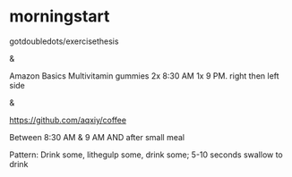 # morningstart

gotdoubledots/exercisethesis

&

Amazon Basics Multivitamin gummies 2x 8:30 AM 1x 9 PM. right then left side

&

https://github.com/aqxiy/coffee

Between 8:30 AM & 9 AM AND after small meal

Pattern: Drink some, lithegulp some, drink some; 5-10 seconds swallow to drink
